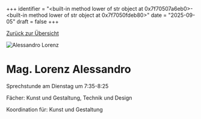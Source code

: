 
+++
identifier = "<built-in method lower of str object at 0x7f70507a6eb0>-<built-in method lower of str object at 0x7f7050fdeb80>"
date = "2025-09-05"
draft = false
+++

 [Zurück zur Übersicht](/schule/lehrpersonal/)

<div class="row">
<div class="column">
<img src="/images/personal/Lorenz.jpg" alt="Alessandro Lorenz"> 
</div>
<div class="column">

# Mag. Lorenz Alessandro 

Sprechstunde am Dienstag um 7:35-8:25

Fächer: Kunst und Gestaltung,  Technik und Design











Koordination für: Kunst und Gestaltung



</div>
</div> 

